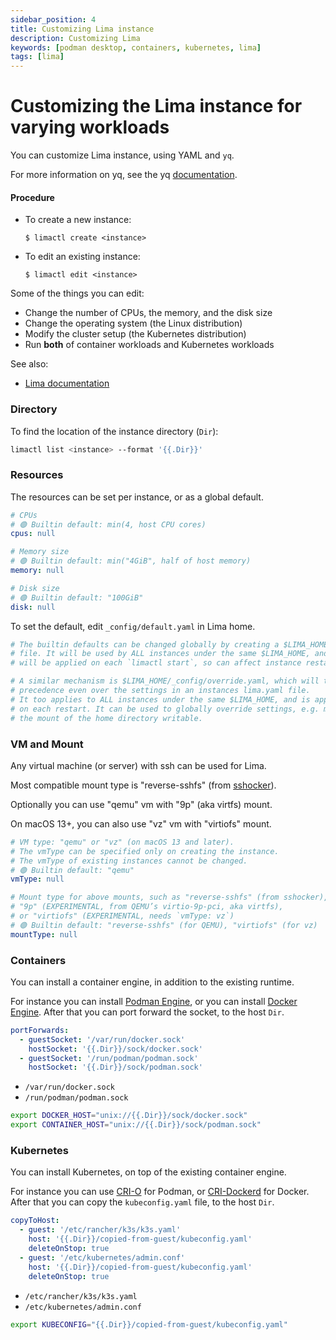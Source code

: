 ```yaml
---
sidebar_position: 4
title: Customizing Lima instance
description: Customizing Lima
keywords: [podman desktop, containers, kubernetes, lima]
tags: [lima]
---
```


# Customizing the Lima instance for varying workloads

You can customize Lima instance, using YAML and `yq`.

For more information on yq, see the yq [documentation](https://mikefarah.gitbook.io/yq/).

#### Procedure

- To create a new instance:

  ```shell-session
  $ limactl create <instance>
  ```

- To edit an existing instance:

  ```shell-session
  $ limactl edit <instance>
  ```

Some of the things you can edit:

- Change the number of CPUs, the memory, and the disk size
- Change the operating system (the Linux distribution)
- Modify the cluster setup (the Kubernetes distribution)
- Run **both** of container workloads and Kubernetes workloads

See also:

- [Lima documentation](https://lima-vm.io/docs/)

### Directory

To find the location of the instance directory (`Dir`):

```bash
limactl list <instance> --format '{{.Dir}}'
```

### Resources

The resources can be set per instance, or as a global default.

```yaml
# CPUs
# 🟢 Builtin default: min(4, host CPU cores)
cpus: null

# Memory size
# 🟢 Builtin default: min("4GiB", half of host memory)
memory: null

# Disk size
# 🟢 Builtin default: "100GiB"
disk: null
```

To set the default, edit `_config/default.yaml` in Lima home.

```yaml
# The builtin defaults can be changed globally by creating a $LIMA_HOME/_config/default.yaml
# file. It will be used by ALL instances under the same $LIMA_HOME, and it
# will be applied on each `limactl start`, so can affect instance restarts.

# A similar mechanism is $LIMA_HOME/_config/override.yaml, which will take
# precedence even over the settings in an instances lima.yaml file.
# It too applies to ALL instances under the same $LIMA_HOME, and is applied
# on each restart. It can be used to globally override settings, e.g. make
# the mount of the home directory writable.
```

### VM and Mount

Any virtual machine (or server) with ssh can be used for Lima.

Most compatible mount type is "reverse-sshfs" (from [sshocker](https://github.com/lima-vm/sshocker)).

Optionally you can use "qemu" vm with "9p" (aka virtfs) mount.

On macOS 13+, you can also use "vz" vm with "virtiofs" mount.

```yaml
# VM type: "qemu" or "vz" (on macOS 13 and later).
# The vmType can be specified only on creating the instance.
# The vmType of existing instances cannot be changed.
# 🟢 Builtin default: "qemu"
vmType: null

# Mount type for above mounts, such as "reverse-sshfs" (from sshocker),
# "9p" (EXPERIMENTAL, from QEMU’s virtio-9p-pci, aka virtfs),
# or "virtiofs" (EXPERIMENTAL, needs `vmType: vz`)
# 🟢 Builtin default: "reverse-sshfs" (for QEMU), "virtiofs" (for vz)
mountType: null
```

### Containers

You can install a container engine, in addition to the existing runtime.

For instance you can install [Podman Engine](https://github.com/containers/podman),
or you can install [Docker Engine](https://github.com/docker/docker).
After that you can port forward the socket, to the host `Dir`.

```yaml
portForwards:
  - guestSocket: '/var/run/docker.sock'
    hostSocket: '{{.Dir}}/sock/docker.sock'
  - guestSocket: '/run/podman/podman.sock'
    hostSocket: '{{.Dir}}/sock/podman.sock'
```

- `/var/run/docker.sock`
- `/run/podman/podman.sock`

```bash
export DOCKER_HOST="unix://{{.Dir}}/sock/docker.sock"
export CONTAINER_HOST="unix://{{.Dir}}/sock/podman.sock"
```

### Kubernetes

You can install Kubernetes, on top of the existing container engine.

For instance you can use [CRI-O](https://github.com/cri-o/cri-o) for Podman,
or [CRI-Dockerd](https://github.com/Mirantis/cri-dockerd) for Docker.
After that you can copy the `kubeconfig.yaml` file, to the host `Dir`.

```yaml
copyToHost:
  - guest: '/etc/rancher/k3s/k3s.yaml'
    host: '{{.Dir}}/copied-from-guest/kubeconfig.yaml'
    deleteOnStop: true
  - guest: '/etc/kubernetes/admin.conf'
    host: '{{.Dir}}/copied-from-guest/kubeconfig.yaml'
    deleteOnStop: true
```

- `/etc/rancher/k3s/k3s.yaml`
- `/etc/kubernetes/admin.conf`

```bash
export KUBECONFIG="{{.Dir}}/copied-from-guest/kubeconfig.yaml"
```
